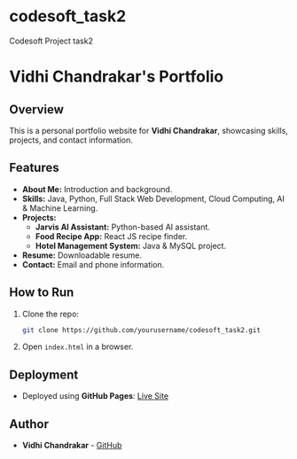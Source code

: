 # codesoft_task2
Codesoft Project task2
# Vidhi Chandrakar's Portfolio

## Overview
This is a personal portfolio website for **Vidhi Chandrakar**, showcasing skills, projects, and contact information.

## Features
- **About Me:** Introduction and background.
- **Skills:** Java, Python, Full Stack Web Development, Cloud Computing, AI & Machine Learning.
- **Projects:** 
  - **Jarvis AI Assistant:** Python-based AI assistant.
  - **Food Recipe App:** React JS recipe finder.
  - **Hotel Management System:** Java & MySQL project.
- **Resume:** Downloadable resume.
- **Contact:** Email and phone information.

## How to Run
1. Clone the repo:
   ```bash
   git clone https://github.com/yourusername/codesoft_task2.git
   ```
2. Open `index.html` in a browser.

## Deployment
- Deployed using **GitHub Pages**: [Live Site](https://yourusername.github.io/codesoft_task2/)

## Author
- **Vidhi Chandrakar** - [GitHub](https://github.com/yourusername)
